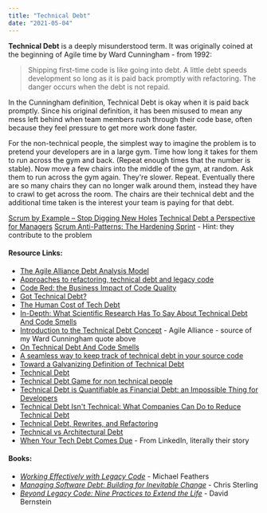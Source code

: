 ```yaml
---
title: "Technical Debt"
date: "2021-05-04"
---
```


**Technical Debt** is a deeply misunderstood term. It was originally coined at the beginning of Agile time by Ward Cunningham - from 1992:

> Shipping first-time code is like going into debt. A little debt speeds development so long as it is paid back promptly with refactoring. The danger occurs when the debt is not repaid.

In the Cunningham definition, Technical Debt is okay when it is paid back promptly. Since his original definition, it has been misused to mean any mess left behind when team members rush through their code base, often because they feel pressure to get more work done faster.

For the non-technical people, the simplest way to imagine the problem is to pretend your developers are in a large gym. Time how long it takes for them to run across the gym and back. (Repeat enough times that the number is stable). Now move a few chairs into the middle of the gym, at random. Ask them to run across the gym again. They're slower. Repeat. Eventually there are so many chairs they can no longer walk around them, instead they have to crawl to get across the room. The chairs are their technical debt and the additional time taken is the interest your team is paying for that debt.

[Scrum by Example – Stop Digging New Holes](/blog/scrummaster-tales-stop-digging-new-holes.html) [Technical Debt a Perspective for Managers](https://www.infoq.com/articles/technical-debt-levison/) [Scrum Anti-Patterns: The Hardening Sprint](/blog/antipattern-hardening-sprint.html) - Hint: they contribute to the problem

#### Resource Links:

- [The Agile Alliance Debt Analysis Model](https://www.agilealliance.org/the-agile-alliance-debt-analysis-model/)
- [Approaches to refactoring, technical debt and legacy code](https://timwise.co.uk/2020/07/09/approaches-to-refactoring-and-technical-debt/)
- [Code Red: the Business Impact of Code Quality](https://www.infoq.com/articles/business-impact-code-quality/)
- [Got Technical Debt?](https://technicaldebt.com/got-technical-debt/)
- [The Human Cost of Tech Debt](https://daedtech.com/human-cost-tech-debt/)
- [In-Depth: What Scientific Research Has To Say About Technical Debt And Code Smells](https://medium.com/the-liberators/on-technical-debt-and-code-smells-ae8de66f0f8b)
- [Introduction to the Technical Debt Concept](https://www.agilealliance.org/introduction-to-the-technical-debt-concept/) - Agile Alliance - source of my Ward Cunningham quote above
- [On Technical Debt And Code Smells](https://medium.com/the-liberators/on-technical-debt-and-code-smells-ae8de66f0f8b)
- [A seamless way to keep track of technical debt in your source code](https://philippe.bourgau.net/a-seamless-way-to-keep-track-of-technical-debt-in-your-source-code/)
- [Toward a Galvanizing Definition of Technical Debt](https://michaelfeathers.silvrback.com/toward-a-galvanizing-definition-of-technical-debt)
- [Technical Debt](https://martinfowler.com/bliki/TechnicalDebt.html)
- [Technical Debt Game for non technical people](https://www.tastycupcakes.org/2019/04/technical-debt-game-for-non-technical-people/)
- [Technical Debt is Quantifiable as Financial Debt: an Impossible Thing for Developers](https://www.infoq.com/news/2022/09/financial-debt-impossible/)
- [Technical Debt Isn't Technical: What Companies Can Do to Reduce Technical Debt](https://www.infoq.com/articles/reduce-technical-debt/)
- [Technical Debt, Rewrites, and Refactoring](https://understandlegacycode.com/blog/legacy-of-socrates-5th-edition/)
- [Technical vs Architectural Debt](https://agiletechnicalexcellence.com/2023/04/23/technical-vs-architectural-debt.html)
- [When Your Tech Debt Comes Due](https://www.linkedin.com/pulse/when-your-tech-debt-comes-due-kevin-scott/) - From LinkedIn, literally their story

#### Books:

- _[Working Effectively with Legacy Code](https://amzn.to/3hmPL6q)_ - Michael Feathers
- _[Managing Software Debt: Building for Inevitable Change](https://www.amazon.com/gp/product/B004GXB3YO/&tag=notesfromatoo-20)_ - Chris Sterling
- [_Beyond Legacy Code: Nine Practices to Extend the Life_](https://amzn.to/3AbkUCt) - David Bernstein
